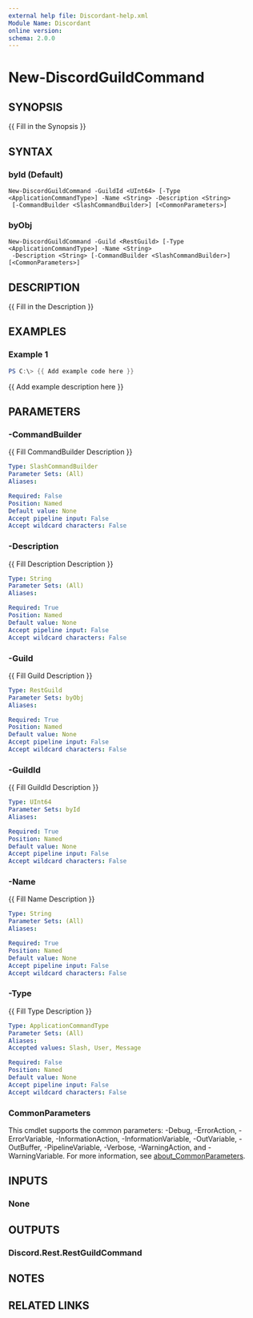 ```yaml
---
external help file: Discordant-help.xml
Module Name: Discordant
online version:
schema: 2.0.0
---
```


# New-DiscordGuildCommand

## SYNOPSIS
{{ Fill in the Synopsis }}

## SYNTAX

### byId (Default)
```
New-DiscordGuildCommand -GuildId <UInt64> [-Type <ApplicationCommandType>] -Name <String> -Description <String>
 [-CommandBuilder <SlashCommandBuilder>] [<CommonParameters>]
```

### byObj
```
New-DiscordGuildCommand -Guild <RestGuild> [-Type <ApplicationCommandType>] -Name <String>
 -Description <String> [-CommandBuilder <SlashCommandBuilder>] [<CommonParameters>]
```

## DESCRIPTION
{{ Fill in the Description }}

## EXAMPLES

### Example 1
```powershell
PS C:\> {{ Add example code here }}
```

{{ Add example description here }}

## PARAMETERS

### -CommandBuilder
{{ Fill CommandBuilder Description }}

```yaml
Type: SlashCommandBuilder
Parameter Sets: (All)
Aliases:

Required: False
Position: Named
Default value: None
Accept pipeline input: False
Accept wildcard characters: False
```

### -Description
{{ Fill Description Description }}

```yaml
Type: String
Parameter Sets: (All)
Aliases:

Required: True
Position: Named
Default value: None
Accept pipeline input: False
Accept wildcard characters: False
```

### -Guild
{{ Fill Guild Description }}

```yaml
Type: RestGuild
Parameter Sets: byObj
Aliases:

Required: True
Position: Named
Default value: None
Accept pipeline input: False
Accept wildcard characters: False
```

### -GuildId
{{ Fill GuildId Description }}

```yaml
Type: UInt64
Parameter Sets: byId
Aliases:

Required: True
Position: Named
Default value: None
Accept pipeline input: False
Accept wildcard characters: False
```

### -Name
{{ Fill Name Description }}

```yaml
Type: String
Parameter Sets: (All)
Aliases:

Required: True
Position: Named
Default value: None
Accept pipeline input: False
Accept wildcard characters: False
```

### -Type
{{ Fill Type Description }}

```yaml
Type: ApplicationCommandType
Parameter Sets: (All)
Aliases:
Accepted values: Slash, User, Message

Required: False
Position: Named
Default value: None
Accept pipeline input: False
Accept wildcard characters: False
```

### CommonParameters
This cmdlet supports the common parameters: -Debug, -ErrorAction, -ErrorVariable, -InformationAction, -InformationVariable, -OutVariable, -OutBuffer, -PipelineVariable, -Verbose, -WarningAction, and -WarningVariable. For more information, see [about_CommonParameters](http://go.microsoft.com/fwlink/?LinkID=113216).

## INPUTS

### None

## OUTPUTS

### Discord.Rest.RestGuildCommand

## NOTES

## RELATED LINKS
